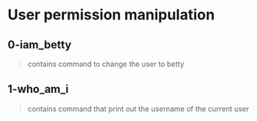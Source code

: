 # User permission manipulation

## 0-iam_betty
> contains command to change the user to betty

## 1-who_am_i
> contains command that print out the username of the current user